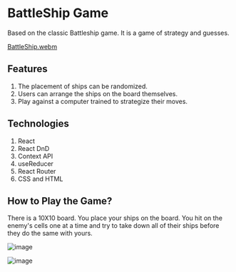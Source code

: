 <h1>BattleShip Game</h1>
<p>Based on the classic Battleship game. It is a game of strategy and guesses.</p>


[BattleShip.webm](https://github.com/GGi347/Battleship/assets/48858887/afa86eeb-32a8-4e7c-828d-e89c4ce17a3c)



<h2>Features</h2>
<ol>
  <li>The placement of ships can be randomized.</li>
  <li>Users can arrange the ships on the board themselves.</li>
  <li>Play against a computer trained to strategize their moves.</li>
</ol>

<h2>Technologies</h2>
<ol>
  <li>React</li>
  <li>React DnD</li>
  <li>Context API</li>
  <li>useReducer</li>
  <li>React Router</li>
  <li>CSS and HTML</li>
</ol>

<h2>How to Play the Game?</h2>
<p>There is a 10X10 board. You place your ships on the board. You hit on the enemy's cells one at a time and try to take down all of their ships before they do the same with yours.</p>

![image](https://github.com/GGi347/Battleship/assets/48858887/65e8c567-8b89-41da-8f0d-8cb558ebf8e2)

![image](https://github.com/GGi347/Battleship/assets/48858887/4f62e391-947b-4feb-ab3c-b4620cf6c2e4)
